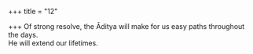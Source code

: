 +++
title = "12"

+++
Of strong resolve, the Āditya will make for us easy paths throughout  the days.  
He will extend our lifetimes.  